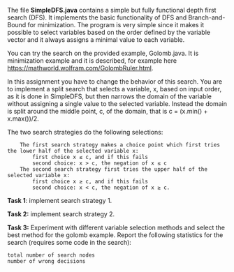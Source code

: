 The file **SimpleDFS.java** contains a simple but fully functional depth first search (DFS). 
It implements the basic functionality of DFS and Branch-and-Bound for minimization. 
The program is very simple since it makes it possible to select variables based on the order defined by the variable vector
and it always assigns a minimal value to each variable.

You can try the search on the provided example, Golomb.java. It is minimization example and it is described, 
for example here https://mathworld.wolfram.com/GolombRuler.html.

In this assignment you have to change the behavior of this search. You are to implement a split search that selects a variable, x, 
based on input order, as it is done in SimpleDFS, but then narrows the domain of the variable without assigning a single value to 
the selected variable. Instead the domain is split around the middle point, c, of the domain, that is c = (x.min() + x.max())/2.

The two search strategies do the following selections:

        The first search strategy makes a choice point which first tries the lower half of the selected variable x:
            first choice x ≤ c, and if this fails
            second choice: x > c, the negation of x ≤ c
        The second search strategy first tries the upper half of the selected variable x:
            first choice x ≥ c, and if this fails
            second choice: x < c, the negation of x ≥ c.

**Task 1**: implement search strategy 1.

**Task 2:** implement search strategy 2.

**Task 3:** Experiment with different variable selection methods and select the best method for the golomb example. 
Report the following statistics for the search (requires some code in the search):

    total number of search nodes
    number of wrong decisions
